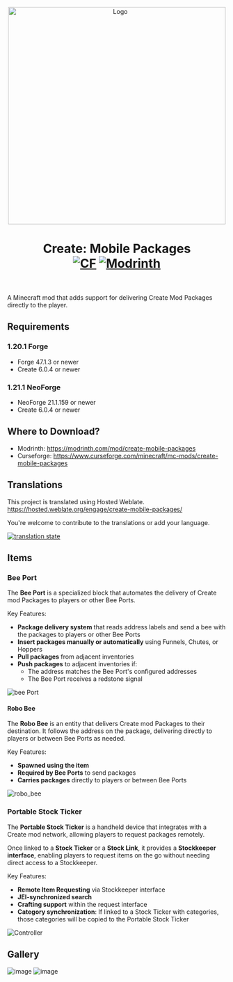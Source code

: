 <p align="center"><img src="https://github.com/user-attachments/assets/f36c5f43-2852-40fb-8535-4e7ad269eeda" alt="Logo" width="500"></p>
<h1 align="center">Create: Mobile Packages  <br>
  <a href="https://www.curseforge.com/minecraft/mc-mods/create-mobile-packages"><img src="https://cf.way2muchnoise.eu/1232978.svg" alt="CF"></a>
  <a href="https://modrinth.com/mod/create-mobile-packages"><img src="https://img.shields.io/modrinth/dt/create-mobile-packages?logo=modrinth&label=&suffix=%20&style=flat&color=242629&labelColor=5ca424&logoColor=1c1c1c" alt="Modrinth"></a>
  <br></br>
</h1>

A Minecraft mod that adds support for delivering Create Mod Packages directly to the player.

## Requirements

### 1.20.1 Forge
- Forge 47.1.3 or newer
- Create 6.0.4 or newer

### 1.21.1 NeoForge
- NeoForge 21.1.159 or newer
- Create 6.0.4 or newer


## Where to Download?
- Modrinth: https://modrinth.com/mod/create-mobile-packages
- Curseforge: https://www.curseforge.com/minecraft/mc-mods/create-mobile-packages

## Translations 
This project is translated using Hosted Weblate. https://hosted.weblate.org/engage/create-mobile-packages/

You're welcome to contribute to the translations or add your language.

<a href="https://hosted.weblate.org/engage/create-mobile-packages/">
<img src="https://hosted.weblate.org/widget/create-mobile-packages/mc1-20-1dev/multi-auto.svg" alt="translation state" />
</a>

## Items
### Bee Port

The **Bee Port** is a specialized block that automates the delivery of Create mod Packages to players or other Bee Ports.

Key Features:
- **Package delivery system** that reads address labels and send a bee with the packages to players or other Bee Ports
- **Insert packages manually or automatically** using Funnels, Chutes, or Hoppers
- **Pull packages** from adjacent inventories
- **Push packages** to adjacent inventories if:
    - The address matches the Bee Port's configured addresses
    - The Bee Port receives a redstone signal

![bee Port](https://github.com/user-attachments/assets/3b15287e-44fc-4ebc-9e59-a38fc2a5da49)

#### Robo Bee
The **Robo Bee** is an entity that delivers Create mod Packages to their destination.
It follows the address on the package, delivering directly to players or between Bee Ports as needed.

Key Features:
- **Spawned using the item**
- **Required by Bee Ports** to send packages
- **Carries packages** directly to players or between Bee Ports

![robo_bee](https://github.com/user-attachments/assets/9b78670f-a2f8-4343-bd58-5936103a9596)

### Portable Stock Ticker

The **Portable Stock Ticker** is a handheld device that integrates with a Create mod network, allowing players to request packages remotely.

Once linked to a **Stock Ticker** or a **Stock Link**, it provides a **Stockkeeper interface**, enabling players to request items on the go without needing direct access to a Stockkeeper.

Key Features:
- **Remote Item Requesting** via Stockkeeper interface
- **JEI-synchronized search**
- **Crafting support** within the request interface
- **Category synchronization**: If linked to a Stock Ticker with categories, those categories will be copied to the Portable Stock Ticker

![Controller](https://github.com/user-attachments/assets/d8a85e58-3ffa-4c2a-8b74-48f6c2b76642)

## Gallery

![image](https://github.com/user-attachments/assets/80b6f028-61f9-415a-aa4d-bd911d1d1997)
![image](https://github.com/user-attachments/assets/9c9afb41-4671-4092-9a4f-0e23dbf155bb)
